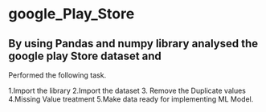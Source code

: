 # google_Play_Store
## By using Pandas and numpy library analysed the google play Store dataset and 
Performed the following task.

1.Import the library
2.Import the dataset
3. Remove the Duplicate values
4.Missing Value treatment
5.Make data  ready for implementing ML Model.
